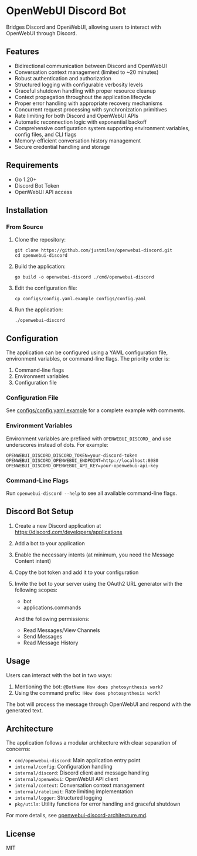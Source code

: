 # OpenWebUI Discord Bot

Bridges Discord and OpenWebUI, allowing users to interact with OpenWebUI through Discord.

## Features

- Bidirectional communication between Discord and OpenWebUI
- Conversation context management (limited to ~20 minutes)
- Robust authentication and authorization
- Structured logging with configurable verbosity levels
- Graceful shutdown handling with proper resource cleanup
- Context propagation throughout the application lifecycle
- Proper error handling with appropriate recovery mechanisms
- Concurrent request processing with synchronization primitives
- Rate limiting for both Discord and OpenWebUI APIs
- Automatic reconnection logic with exponential backoff
- Comprehensive configuration system supporting environment variables, config files, and CLI flags
- Memory-efficient conversation history management
- Secure credential handling and storage

## Requirements

- Go 1.20+
- Discord Bot Token
- OpenWebUI API access

## Installation

### From Source

1. Clone the repository:

   ```
   git clone https://github.com/justmiles/openwebui-discord.git
   cd openwebui-discord
   ```

2. Build the application:

   ```
   go build -o openwebui-discord ./cmd/openwebui-discord
   ```

3. Edit the configuration file:

   ```
   cp configs/config.yaml.example configs/config.yaml
   ```

4. Run the application:
   ```
   ./openwebui-discord
   ```

## Configuration

The application can be configured using a YAML configuration file, environment variables, or command-line flags. The priority order is:

1. Command-line flags
2. Environment variables
3. Configuration file

### Configuration File

See [configs/config.yaml.example](configs/config.yaml.example) for a complete example with comments.

### Environment Variables

Environment variables are prefixed with `OPENWEBUI_DISCORD_` and use underscores instead of dots. For example:

```
OPENWEBUI_DISCORD_DISCORD_TOKEN=your-discord-token
OPENWEBUI_DISCORD_OPENWEBUI_ENDPOINT=http://localhost:8080
OPENWEBUI_DISCORD_OPENWEBUI_API_KEY=your-openwebui-api-key
```

### Command-Line Flags

Run `openwebui-discord --help` to see all available command-line flags.

## Discord Bot Setup

1. Create a new Discord application at https://discord.com/developers/applications
2. Add a bot to your application
3. Enable the necessary intents (at minimum, you need the Message Content intent)
4. Copy the bot token and add it to your configuration
5. Invite the bot to your server using the OAuth2 URL generator with the following scopes:

   - bot
   - applications.commands

   And the following permissions:

   - Read Messages/View Channels
   - Send Messages
   - Read Message History

## Usage

Users can interact with the bot in two ways:

1. Mentioning the bot: `@BotName How does photosynthesis work?`
2. Using the command prefix: `!How does photosynthesis work?`

The bot will process the message through OpenWebUI and respond with the generated text.

## Architecture

The application follows a modular architecture with clear separation of concerns:

- `cmd/openwebui-discord`: Main application entry point
- `internal/config`: Configuration handling
- `internal/discord`: Discord client and message handling
- `internal/openwebui`: OpenWebUI API client
- `internal/context`: Conversation context management
- `internal/ratelimit`: Rate limiting implementation
- `internal/logger`: Structured logging
- `pkg/utils`: Utility functions for error handling and graceful shutdown

For more details, see [openwebui-discord-architecture.md](openwebui-discord-architecture.md).

## License

MIT
